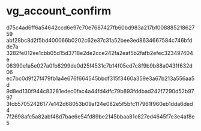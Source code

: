 vg_account_confirm
==================
d75c4ad6ff6a54642ccd6e97c70e7687427fb60bd983a217bf00888521862759
abf28bc8d2f5bd400066b0202c62e37c31a52bee3ed8634667584c746bfdde7a
3282fe012ee1cbb05d15d3718e2de2cce242fa2eaf5b2fafb2efec323497404e
08390e1a5e027a0fb8299de0d25f4531c7b14f05ed7c8f9b9b88a0431f632d06
ec7bc0d9f27f479fb1a4e676f664545bbdf315f3460a359e3a67b213a556aa5d
9d8ed130f944c83281edec0fac4a44fd4dfc79b893fddbad242f7290d52b9797
3fcb57052426177e142d68053b09af24e082e5f5bfc117961f960eb1dda6ded4
7f2698afc5a82abf48d7bae6e54fd89be2145bbaa81c827ed4645f7e3e4af8e5
